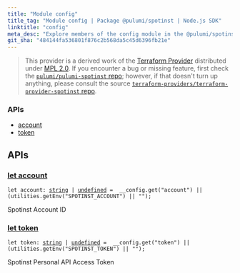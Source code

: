 ```yaml
---
title: "Module config"
title_tag: "Module config | Package @pulumi/spotinst | Node.js SDK"
linktitle: "config"
meta_desc: "Explore members of the config module in the @pulumi/spotinst package."
git_sha: "484144fa536801f876c2b568da5c45d6396fb21e"
---
```


<!-- WARNING: this page was generated by a tool. Do not edit it by hand. -->
<!-- To change it, please see https://github.com/pulumi/docs/tree/master/tools/tscdocgen. -->


> This provider is a derived work of the [Terraform Provider](https://github.com/terraform-providers/terraform-provider-spotinst)
> distributed under [MPL 2.0](https://www.mozilla.org/en-US/MPL/2.0/). If you encounter a bug or missing feature,
> first check the [`pulumi/pulumi-spotinst` repo](https://github.com/pulumi/pulumi-spotinst/issues); however, if that doesn't turn up anything,
> please consult the source [`terraform-providers/terraform-provider-spotinst` repo](https://github.com/terraform-providers/terraform-provider-spotinst/issues).







<h3>APIs</h3>
<ul class="api">
    <li><a href="#account"><span class="symbol api"></span>account</a></li>
    <li><a href="#token"><span class="symbol api"></span>token</a></li>
</ul>




<h2 id="apis">APIs</h2>
<h3 class="pdoc-module-header" id="account" data-link-title="account">
    <a href="https://github.com/pulumi/pulumi-spotinst/blob/484144fa536801f876c2b568da5c45d6396fb21e/sdk/nodejs/config/vars.ts#L12">
        let <strong>account</strong>
    </a>
</h3>

<pre class="highlight"><code><span class='kd'>let</span> account: <span class='kd'><a href='https://developer.mozilla.org/en-US/docs/Web/JavaScript/Reference/Global_Objects/String'>string</a></span> | <span class='kd'><a href='https://developer.mozilla.org/en-US/docs/Web/JavaScript/Reference/Global_Objects/undefined'>undefined</a></span> = <span class='s2'> __config.get(&#34;account&#34;) || (utilities.getEnv(&#34;SPOTINST_ACCOUNT&#34;) || &#34;&#34;)</span>;</code></pre>

Spotinst Account ID

<h3 class="pdoc-module-header" id="token" data-link-title="token">
    <a href="https://github.com/pulumi/pulumi-spotinst/blob/484144fa536801f876c2b568da5c45d6396fb21e/sdk/nodejs/config/vars.ts#L16">
        let <strong>token</strong>
    </a>
</h3>

<pre class="highlight"><code><span class='kd'>let</span> token: <span class='kd'><a href='https://developer.mozilla.org/en-US/docs/Web/JavaScript/Reference/Global_Objects/String'>string</a></span> | <span class='kd'><a href='https://developer.mozilla.org/en-US/docs/Web/JavaScript/Reference/Global_Objects/undefined'>undefined</a></span> = <span class='s2'> __config.get(&#34;token&#34;) || (utilities.getEnv(&#34;SPOTINST_TOKEN&#34;) || &#34;&#34;)</span>;</code></pre>

Spotinst Personal API Access Token

